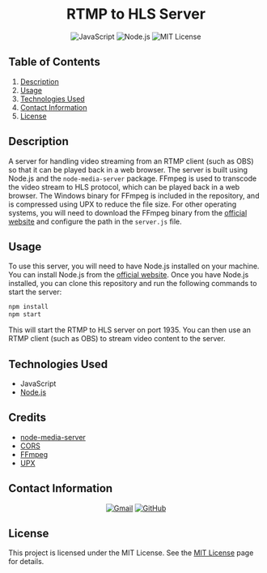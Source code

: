 <h1 align="center"> 
    RTMP to HLS Server
</h1>


<p align="center">
    <img src="https://img.shields.io/badge/JavaScript-F7DF1E?logo=javascript&logoColor=000&style=for-the-badge" alt="JavaScript">    
    <img src="https://img.shields.io/badge/Node.js-339933.svg?style=for-the-badge&logo=nodedotjs&logoColor=white" alt="Node.js">
    <img src="https://img.shields.io/badge/License-MIT-blue.svg?style=for-the-badge" alt="MIT License">    
</p>

## Table of Contents
1. [Description](#description)
2. [Usage](#usage)
3. [Technologies Used](#technologies-used)
4. [Contact Information](#contact-information)
5. [License](#license)

## Description
A server for handling video streaming from an RTMP client (such as OBS) so that it can be played back in a web browser. The server is built using Node.js and the `node-media-server` package. FFmpeg is used to transcode the video stream to HLS protocol, which can be played back in a web browser. The Windows binary for FFmpeg is included in the repository, and is compressed using UPX to reduce the file size. For other operating systems, you will need to download the FFmpeg binary from the [official website](https://www.ffmpeg.org/) and configure the path in the `server.js` file.

## Usage
To use this server, you will need to have Node.js installed on your machine. You can install Node.js from the [official website](https://nodejs.org/en/). Once you have Node.js installed, you can clone this repository and run the following commands to start the server:

```bash
npm install
npm start
```

This will start the RTMP to HLS server on port 1935. You can then use an RTMP client (such as OBS) to stream video content to the server.

## Technologies Used
* JavaScript
* [Node.js](https://nodejs.org/en/)

## Credits
* [node-media-server](https://www.npmjs.com/package/node-media-server)
* [CORS](https://www.npmjs.com/package/cors)
* [FFmpeg](https://www.ffmpeg.org/)
* [UPX](https://upx.github.io/)

## Contact Information
<p align="center">
    <a href="mailto:cwchilvers@gmail.com"><img src="https://img.shields.io/badge/Gmail-D14836?style=for-the-badge&logo=gmail&logoColor=white" alt="Gmail"></a>
    <a href="https://github.com/cwchilvers"><img src="https://img.shields.io/badge/GitHub-181717.svg?style=for-the-badge&logo=GitHub&logoColor=white" alt="GitHub"></a>
</p>

## License
This project is licensed under the MIT License. See the [MIT License](https://opensource.org/licenses/mit/) page for details.
